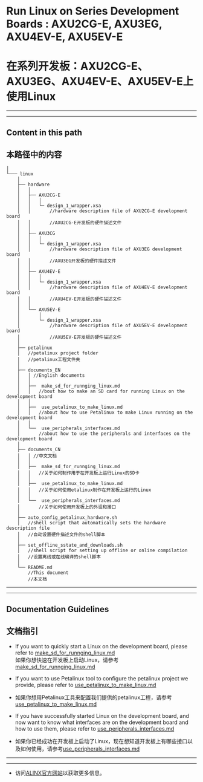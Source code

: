 # Run Linux on Series Development Boards : AXU2CG-E, AXU3EG, AXU4EV-E, AXU5EV-E
# 在系列开发板：AXU2CG-E、AXU3EG、AXU4EV-E、AXU5EV-E上使用Linux
---
---
## Content in this path
## 本路径中的内容 
	│
	└─── linux
		│
		├── hardware
		│	│
		│	├── AXU2CG-E 
		│	│	│
		│	│	└─ design_1_wrapper.xsa	
		│	│		//hardware description file of AXU2CG-E development board 
		│	│		//AXU2CG-E开发板的硬件描述文件
		│	│
		│	├── AXU3CG 
		│	│	│
		│	│	└─ design_1_wrapper.xsa	
		│	│		//hardware description file of AXU3EG development board
		│	│		//AXU3EG开发板的硬件描述文件
		│	│
		│	├── AXU4EV-E 
		│	│	│
		│	│	└─ design_1_wrapper.xsa	
		│	│		//hardware description file of AXU4EV-E development board
		│	│		//AXU4EV-E开发板的硬件描述文件
		│	│
		│	└── AXU5EV-E 
		│		│	
		│	 	└─ design_1_wrapper.xsa	
		│	 		//hardware description file of AXU5EV-E development board 
		│	 		//AXU5EV-E开发板的硬件描述文件
		│
		├── petalinux
		│	//petalinux project folder
		│	//petalinux工程文件夹
		│
		├── documents_EN
		│	│ //English documents
		│	│
		│	├──  make_sd_for_runnging_linux.md	
		│	│	//bout how to make an SD card for running Linux on the development board
		│	│
		│	├──  use_petalinux_to_make_linux.md	
		│	│	//about how to use Petalinux to make Linux running on the development board
		│	│
		│	└──  use_peripherals_interfaces.md
		│	 	//about how to use the peripherals and interfaces on the development board
		│
		├── documents_CN
		│	│ //中文文档
		│	│
		│	├──  make_sd_for_runnging_linux.md	
		│	│	//关于如何制作用于在开发板上运行Linux的SD卡
		│	│
		│	├──  use_petalinux_to_make_linux.md
		│	│	//关于如何使用etalinux制作在开发板上运行的Linux
		│	│
		│	└──  use_peripherals_interfaces.md
		│	 	//关于如何使用开发板上的外设和接口
		│
		├── auto_config_petalinux_hardware.sh	
		│	//shell script that automatically sets the hardware description file
		│	//自动设置硬件描述文件的shell脚本
		│
		├── set_offline_sstate_and_downloads.sh
		│	//shell script for setting up offline or online compilation
		│	//设置离线或在线编译的shell脚本
		│
		└── README.md
			//This document
			//本文档
---
---
## Documentation Guidelines
## 文档指引
- If you want to quickly start a Linux on the development board, please refer to [make_sd_for_runnging_linux.md](./documents_EN/make_sd_for_runnging_linux.md)\
如果你想快速在开发板上启动Linux，请参考[make_sd_for_runnging_linux.md](./documents_CN/make_sd_for_runnging_linux.md)

- If you want to use Petalinux tool to configure the petalinux project we provide, please refer to [use_petalinux_to_make_linux.md](./documents_EN/use_petalinux_to_make_linux.md)
- 如果你想用Petalinux工具来配置我们提供的petalinux工程，请参考[use_petalinux_to_make_linux.md](./documents_CN/use_petalinux_to_make_linux.md)

- If you have successfully started Linux on the development board, and now want to know what interfaces are on the development board and how to use them, please refer to [use_peripherals_interfaces.md](./documents_EN/use_peripherals_interfaces.md)
- 如果你已经成功在开发板上启动了Linux，现在想知道开发板上有哪些接口以及如何使用，请参考[use_peripherals_interfaces.md](./documents_CN/use_peripherals_interfaces.md)
---
---
- 访问[ALINX官方网站](https://www.alinx.com)以获取更多信息。


